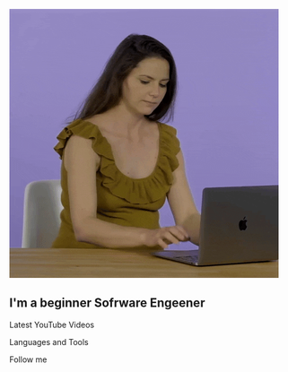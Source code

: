 [![Header](https://github.com/IdrisVeli1987/IdrisVeli1987/blob/main/assets/header.gif)](https://www.youtube.com/@idrisveliev)

## I'm a beginner Sofrware Engeener

Latest YouTube Videos

Languages and Tools

Follow me
